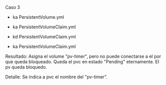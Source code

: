 Caso 3

* ka PersistentVolume.yml
* ka PersistentVolumeClaim.yml

* kd PersistentVolumeClaim.yml
* ka PersistentVolumeClaim.yml

Resultado: Asigna el volume "pv-timer", pero no puede conectarse a el por que queda bloqueado. Queda el pvc en estado "Pending" eternamente. El pv queda bloquedo.

Detalle: Se indica a pvc el nombre del "pv-timer".
